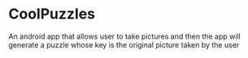 # CoolPuzzles

An android app that allows user to take pictures and then the app will generate a puzzle whose key is the original picture taken by the user
